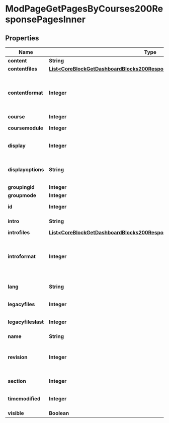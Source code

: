 

# ModPageGetPagesByCourses200ResponsePagesInner


## Properties

| Name | Type | Description | Notes |
|------------ | ------------- | ------------- | -------------|
|**content** | **String** | Page content |  [optional] |
|**contentfiles** | [**List&lt;CoreBlockGetDashboardBlocks200ResponseBlocksInnerContentsFilesInner&gt;**](CoreBlockGetDashboardBlocks200ResponseBlocksInnerContentsFilesInner.md) |  |  [optional] |
|**contentformat** | **Integer** | content format (1 &#x3D; HTML, 0 &#x3D; MOODLE, 2 &#x3D; PLAIN, or 4 &#x3D; MARKDOWN) |  [optional] |
|**course** | **Integer** | Course id |  [optional] |
|**coursemodule** | **Integer** | Course module id |  [optional] |
|**display** | **Integer** | How to display the page |  [optional] |
|**displayoptions** | **String** | Display options (width, height) |  [optional] |
|**groupingid** | **Integer** | Group id |  [optional] |
|**groupmode** | **Integer** | Group mode |  [optional] |
|**id** | **Integer** | Activity instance id |  [optional] |
|**intro** | **String** | Activity introduction |  [optional] |
|**introfiles** | [**List&lt;CoreBlockGetDashboardBlocks200ResponseBlocksInnerContentsFilesInner&gt;**](CoreBlockGetDashboardBlocks200ResponseBlocksInnerContentsFilesInner.md) |  |  [optional] |
|**introformat** | **Integer** | intro format (1 &#x3D; HTML, 0 &#x3D; MOODLE, 2 &#x3D; PLAIN, or 4 &#x3D; MARKDOWN) |  [optional] |
|**lang** | **String** | Forced activity language |  [optional] |
|**legacyfiles** | **Integer** | Legacy files flag |  [optional] |
|**legacyfileslast** | **Integer** | Legacy files last control flag |  [optional] |
|**name** | **String** | Activity name |  [optional] |
|**revision** | **Integer** | Incremented when after each file changes, to avoid cache |  [optional] |
|**section** | **Integer** | Course section id |  [optional] |
|**timemodified** | **Integer** | Last time the page was modified |  [optional] |
|**visible** | **Boolean** | Visible |  [optional] |




